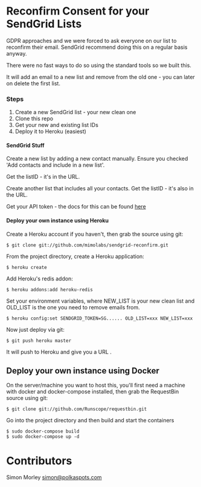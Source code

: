 # Reconfirm Consent for your SendGrid Lists

GDPR approaches and we were forced to ask everyone on our list to reconfirm their email. SendGrid recommend doing this on a regular basis anyway.

There were no fast ways to do so using the standard tools so we built this.

It will add an email to a new list and remove from the old one - you can later on delete the first list.

### Steps

1. Create a new SendGrid list - your new clean one
2. Clone this repo
3. Get your new and existing list IDs
4. Deploy it to Heroku (easiest)

#### SendGrid Stuff

Create a new list by adding a new contact manually. Ensure you checked 'Add contacts and include in a new list'.

Get the listID - it's in the URL.

Create another list that includes all your contacts. Get the listID - it's also in the URL.

Get your API token - the docs for this can be found [here](https://sendgrid.com/docs/User_Guide/Settings/api_keys.html)

#### Deploy your own instance using Heroku

Create a Heroku account if you haven't, then grab the source using git:

```
$ git clone git://github.com/mimolabs/sendgrid-reconfirm.git
```

From the project directory, create a Heroku application:

```
$ heroku create
```

Add Heroku's redis addon:

```
$ heroku addons:add heroku-redis
```

Set your environment variables, where NEW_LIST is your new clean list and OLD_LIST is the one you need to remove emails from.

```
$ heroku config:set SENDGRID_TOKEN=SG...... OLD_LIST=xxx NEW_LIST=xxx
```

Now just deploy via git:

```
$ git push heroku master
```

It will push to Heroku and give you a URL .

## Deploy your own instance using Docker
On the server/machine you want to host this, you'll first need a machine with docker and docker-compose installed, then grab the RequestBin source using git:

```
$ git clone git://github.com/Runscope/requestbin.git
```

Go into the project directory and then build and start the containers

```
$ sudo docker-compose build
$ sudo docker-compose up -d
```

# Contributors
Simon Morley simon@polkaspots.com
